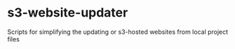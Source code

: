 # s3-website-updater
Scripts for simplifying the updating or s3-hosted websites from local project files
